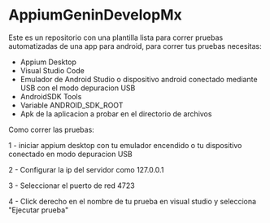 # AppiumGeninDevelopMx

Este es un repositorio con una plantilla lista para correr pruebas automatizadas de una app para android, para correr tus pruebas necesitas:

  - Appium Desktop
  - Visual Studio Code
  - Emulador de Android Studio o dispositivo android conectado mediante USB con el modo depuracion USB
  - AndroidSDK Tools
  - Variable ANDROID_SDK_ROOT
  - Apk de la aplicacion a probar en el directorio de archivos
  
  
Como correr las pruebas:

  1 - iniciar appium desktop con tu emulador encendido o tu dispositivo conectado en modo depuracion USB
  
  2 - Configurar la ip del servidor como 127.0.0.1
  
  3 - Seleccionar el puerto de red 4723
  
  4 - Click derecho en el nombre de tu prueba en visual studio y selecciona "Ejecutar prueba"
